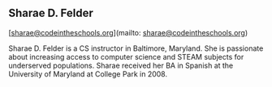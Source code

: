 ## Sharae D. Felder

[sharae@codeintheschools.org](mailto: sharae@codeintheschools.org)

Sharae D. Felder is a CS instructor in Baltimore, Maryland. She is passionate about increasing access to computer science and STEAM subjects for underserved populations. Sharae received her BA in Spanish at the University of Maryland at College Park in 2008.

